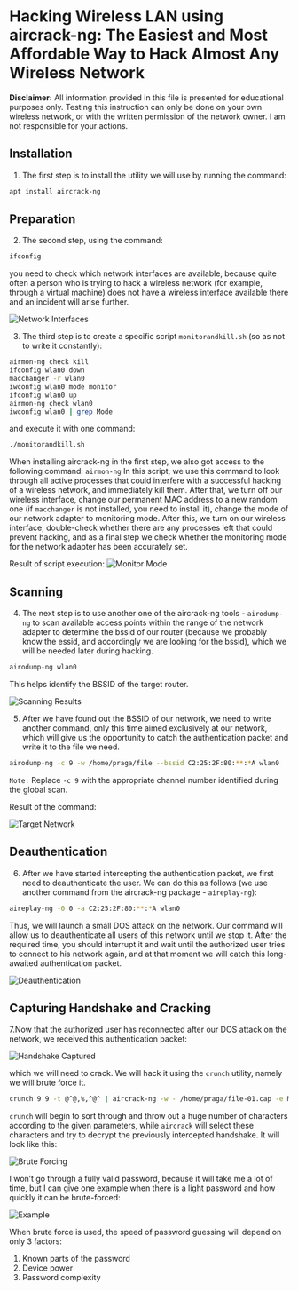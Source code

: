 # Hacking Wireless LAN using aircrack-ng: The Easiest and Most Affordable Way to Hack Almost Any Wireless Network

**Disclaimer:** All information provided in this file is presented for educational purposes only. Testing this instruction can only be done on your own wireless network, or with the written permission of the network owner. I am not responsible for your actions.

## Installation

1. The first step is to install the utility we will use by running the command:

```bash
apt install aircrack-ng
```

## Preparation
2. The second step, using the command:  
```bash
ifconfig
```
you need to check which network interfaces are available, because quite often a person who is trying to hack a wireless network (for example, through a virtual machine) does not have a wireless interface available there and an incident will arise further.
    
![Network Interfaces](./img/1.png)

3. The third step is to create a specific script `monitorandkill.sh` (so as not to write it constantly):
```bash
airmon-ng check kill
ifconfig wlan0 down 
macchanger -r wlan0
iwconfig wlan0 mode monitor 
ifconfig wlan0 up
airmon-ng check wlan0
iwconfig wlan0 | grep Mode 
```
and execute it with one command:
```bash
./monitorandkill.sh
```
When installing aircrack-ng in the first step, we also got access to the following command: `airmon-ng`
In this script, we use this command to look through all active processes that could interfere with a successful hacking of a wireless network, and immediately kill them. After that, we turn off our wireless interface, change our permanent MAC address to a new random one (if `macchanger` is not installed, you need to install it), change the mode of our network adapter to monitoring mode. After this, we turn on our wireless interface, double-check whether there are any processes left that could prevent hacking, and as a final step we check whether the monitoring mode for the network adapter has been accurately set.

Result of script execution:
![Monitor Mode](./img/2.png)

## Scanning

4. The next step is to use another one of the aircrack-ng tools - `airodump-ng` to scan available access points within the range of the network adapter to determine the bssid of our router (because we probably know the essid, and accordingly we are looking for the bssid), which we will be needed later during hacking.
 ```bash
airodump-ng wlan0
```
This helps identify the BSSID of the target router.
    
![Scanning Results](./img/3.png)

5. After we have found out the BSSID of our network, we need to write another command, only this time aimed exclusively at our network, which will give us the opportunity to catch the authentication packet and write it to the file we need.
```bash
airodump-ng -c 9 -w /home/praga/file --bssid C2:25:2F:80:**:*A wlan0
```
`Note:` Replace `-c 9` with the appropriate channel number identified during the global scan.

Result of the command:
    
![Target Network](./img/4.png)

## Deauthentication

6. After we have started intercepting the authentication packet, we first need to deauthenticate the user. We can do this as follows (we use another command from the aircrack-ng package - `aireplay-ng`):
```bash
aireplay-ng -0 0 -a C2:25:2F:80:**:*A wlan0
```
Thus, we will launch a small DOS attack on the network. Our command will allow us to deauthenticate all users of this network until we stop it. After the required time, you should interrupt it and wait until the authorized user tries to connect to his network again, and at that moment we will catch this long-awaited authentication packet.
    
![Deauthentication](./img/5.png)

## Capturing Handshake and Cracking

7.Now that the authorized user has reconnected after our DOS attack on the network, we received this authentication packet:
    
![Handshake Captured](./img/6.png)

which we will need to crack.
We will hack it using the `crunch` utility, namely we will brute force it.
```bash
crunch 9 9 -t @^@,%,^@^ | aircrack-ng -w - /home/praga/file-01.cap -e MERCUSYS_041A
```
`crunch` will begin to sort through and throw out a huge number of characters according to the given parameters, while `aircrack` will select these characters and try to decrypt the previously intercepted handshake.
It will look like this:

![Brute Forcing](./img/7.png)

I won’t go through a fully valid password, because it will take me a lot of time, but I can give one example when there is a light password and how quickly it can be brute-forced:

![Example](./img/8.png)

When brute force is used, the speed of password guessing will depend on only 3 factors:
1) Known parts of the password
2) Device power
3) Password complexity






